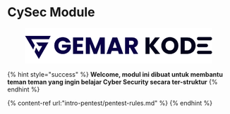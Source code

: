# CySec Module
<figure><img src=".gitbook/assets/1.png" alt=""><figcaption></figcaption></figure>

{% hint style="success" %}
**Welcome, modul ini dibuat untuk membantu teman teman yang ingin belajar Cyber Security secara ter-struktur**
{% endhint %}

{% content-ref url:"intro-pentest/pentest-rules.md" %}
{% endhint %}
